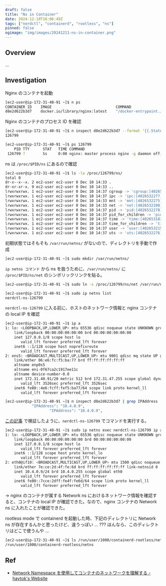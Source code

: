 ```yaml
---
draft: false
title: "Ns in Container"
date: 2024-12-10T16:06:49Z
tags: ["nerdctl", "containerd", "rootless", "ns"]
pinned: false
ogimage: "img/images/20241211-ns-in-container.png"
---
```


## Overview

...

## Investigation

Nginx のコンテナを起動

```bash
[ec2-user@ip-172-31-40-91 ~]$ n ps
CONTAINER ID    IMAGE                             COMMAND                   CREATED              STATUS    PORTS                     NAMES
d8e2d622b3d7    docker.io/library/nginx:latest    "/docker-entrypoint.…"    About an hour ago    Up        127.0.0.1:8080->80/tcp    nginx-d8e2d
```

Nginx のコンテナのプロセス ID を確認

```bash
[ec2-user@ip-172-31-40-91 ~]$ n inspect d8e2d622b3d7 --format '{{.State.Pid}}'
126799

[ec2-user@ip-172-31-40-91 ~]$ ps 126799
    PID TTY      STAT   TIME COMMAND
 126799 ?        Ss     0:00 nginx: master process nginx -g daemon off;
```

ns は `/proc/$PID/ns` にあるので確認

```bash
[ec2-user@ip-172-31-40-91 ~]$ ls -la /proc/126799/ns/
total 0
dr-x--x--x. 2 ec2-user ec2-user 0 Dec 10 14:33 .
dr-xr-xr-x. 9 ec2-user ec2-user 0 Dec 10 14:33 ..
lrwxrwxrwx. 1 ec2-user ec2-user 0 Dec 10 14:37 cgroup -> 'cgroup:[4026532279]'
lrwxrwxrwx. 1 ec2-user ec2-user 0 Dec 10 14:37 ipc -> 'ipc:[4026532277]'
lrwxrwxrwx. 1 ec2-user ec2-user 0 Dec 10 14:33 mnt -> 'mnt:[4026532275]'
lrwxrwxrwx. 1 ec2-user ec2-user 0 Dec 10 14:33 net -> 'net:[4026532280]'
lrwxrwxrwx. 1 ec2-user ec2-user 0 Dec 10 14:37 pid -> 'pid:[4026532278]'
lrwxrwxrwx. 1 ec2-user ec2-user 0 Dec 10 14:37 pid_for_children -> 'pid:[4026532278]'
lrwxrwxrwx. 1 ec2-user ec2-user 0 Dec 10 14:37 time -> 'time:[4026531834]'
lrwxrwxrwx. 1 ec2-user ec2-user 0 Dec 10 14:37 time_for_children -> 'time:[4026531834]'
lrwxrwxrwx. 1 ec2-user ec2-user 0 Dec 10 14:37 user -> 'user:[4026532152]'
lrwxrwxrwx. 1 ec2-user ec2-user 0 Dec 10 14:37 uts -> 'uts:[4026532276]'
```

初期状態ではそもそも `/var/run/netns/` がないので、ディレクトリを手動で作成

```bash
[ec2-user@ip-172-31-40-91 ~]$ sudo mkdir /var/run/netns/
```

`ip netns コマンド` から ns を扱うために、`/var/run/netns/` に `/proc/$PID/ns/net` のシンボリックリンクを貼る。


```bash
[ec2-user@ip-172-31-40-91 ~]$ sudo ln -s /proc/126799/ns/net /var/run/netns/nerdctl-ns-126799

[ec2-user@ip-172-31-40-91 ~]$ sudo ip netns list
nerdctl-ns-126799
```

`nerdctl-ns-126799` に入る前に、ホストのネットワーク情報と nginx コンテナの local IP を確認

```bash
[ec2-user@ip-172-31-40-91 ~]$ ip a
1: lo: <LOOPBACK,UP,LOWER_UP> mtu 65536 qdisc noqueue state UNKNOWN group default qlen 1000
    link/loopback 00:00:00:00:00:00 brd 00:00:00:00:00:00
    inet 127.0.0.1/8 scope host lo
       valid_lft forever preferred_lft forever
    inet6 ::1/128 scope host noprefixroute
       valid_lft forever preferred_lft forever
2: ens5: <BROADCAST,MULTICAST,UP,LOWER_UP> mtu 9001 qdisc mq state UP group default qlen 1000
    link/ether 06:e6:fc:f5:ba:77 brd ff:ff:ff:ff:ff:ff
    altname enp0s5
    altname eni-0f67ca2c1917ee11c
    altname device-number-0.0
    inet 172.31.40.91/20 metric 512 brd 172.31.47.255 scope global dynamic ens5
       valid_lft 3526sec preferred_lft 3526sec
    inet6 fe80::4e6:fcff:fef5:ba77/64 scope link proto kernel_ll
       valid_lft forever preferred_lft forever

[ec2-user@ip-172-31-40-91 ~]$ n inspect d8e2d622b3d7 | grep IPAddress
            "IPAddress": "10.4.0.9",
                    "IPAddress": "10.4.0.9",
```

[この記事](https://haytok.github.io/log/20241120-netns/) で検証したように、`nerdctl-ns-126799` でコマンドを実行する。

```bash
[ec2-user@ip-172-31-40-91 ~]$ sudo ip netns exec nerdctl-ns-126799 ip a
1: lo: <LOOPBACK,UP,LOWER_UP> mtu 65536 qdisc noqueue state UNKNOWN group default qlen 1000
    link/loopback 00:00:00:00:00:00 brd 00:00:00:00:00:00
    inet 127.0.0.1/8 scope host lo
       valid_lft forever preferred_lft forever
    inet6 ::1/128 scope host proto kernel_lo
       valid_lft forever preferred_lft forever
2: eth0@if10: <BROADCAST,MULTICAST,UP,LOWER_UP> mtu 1500 qdisc noqueue state UP group default
    link/ether 7e:ce:2d:4f:fe:6d brd ff:ff:ff:ff:ff:ff link-netnsid 0
    inet 10.4.0.9/24 brd 10.4.0.255 scope global eth0
       valid_lft forever preferred_lft forever
    inet6 fe80::7cce:2dff:fe4f:fe6d/64 scope link proto kernel_ll
       valid_lft forever preferred_lft forever
```

-> nginx のコンテナが属する Network ns におけるネットワーク情報を確認すると、コンテナの local IP が確認できた。なので、nginx コンテナの Network ns に入れたことが確認できた。

rootless mode で containerd を起動した時、下記のディレクトリに Network ns が存在するんかと思ったけど、違うっぽい ... ???
ほんなら、このディレクトリはどこで使うんや ...

```bash
[ec2-user@ip-172-31-40-91 ~]$ ls /run/user/1000/containerd-rootless/netns
/run/user/1000/containerd-rootless/netns
```

## Ref

- [Network Namespace を使用してコンテナのネットワークを理解する - haytok's Website](https://haytok.github.io/log/20241120-netns/)
